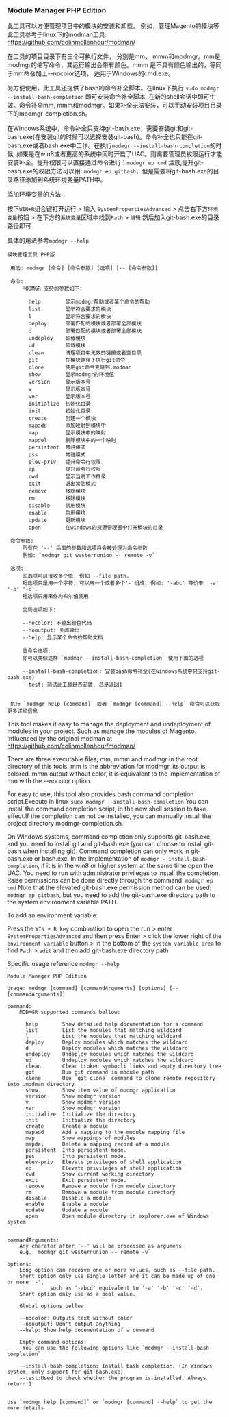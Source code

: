 ### Module Manager PHP Edition
此工具可以方便管理项目中的模块的安装和卸载。 例如，管理Magento的模块等
此工具参考于linux下的modman工具: https://github.com/colinmollenhour/modman/

在工具的项目目录下有三个可执行文件， 分别是mm， mmm和modmgr。mm是modmgr的缩写命令，其运行输出会带有颜色。mmm 是不具有颜色输出的，等同于mm命令加上--nocolor选项， 适用于Windows的cmd.exe。

为方便使用，此工具还提供了bash的命令补全脚本。在linux下执行 
```sudo modmgr --install-bash-completion```
即可安装命令补全脚本, 在新的shell会话中即可生效。命令补全mm, mmm和modmgr。如果补全无法安装，可以手动安装项目目录下的modmgr-completion.sh。

在Windows系统中，命令补全只支持git-bash.exe，需要安装git和git-bash.exe(在安装git的时候可以选择安装git-bash)。命令补全也只能在git-bash.exe或者bash.exe中工作。在执行```modmgr --install-bash-completion```的时候, 如果是在win8或者更高的系统中同时开启了UAC。则需要管理员权限运行才能安装补全。提升权限可以直接通过命令进行：```modmgr ep cmd```
注意,提升git-bash.exe的权限方法可以用: ```modmgr ep gitbash```，但是需要将git-bash.exe的目录路径添加到系统环境变量PATH中。

添加环境变量的方法：

按下```WIN+R```组合键打开运行 > 输入 ```SystemPropertiesAdvanced``` > 点击右下方```环境变量```按钮 > 在下方的```系统变量```区域中找到```Path``` > ```编辑``` 然后加入git-bash.exe的目录路径即可

具体的用法参考```modmgr --help```

```
模块管理工具 PHP版

 用法: modmgr [命令] [命令参数] [选项] [-- [命令参数]]

 命令:
     MODMGR 支持的参数如下:

       help        显示modmgr帮助或者某个命令的帮助
       list        显示符合要求的模块
       l           显示符合要求的模块
       deploy      部署匹配的模块或者部署全部模块
       d           部署匹配的模块或者部署全部模块
       undeploy    卸载模块
       ud          卸载模块
       clean       清理项目中无效的链接或者空目录
       git         在模块路径下执行git命令
       clone       使用git命令克隆到.modman
       show        显示modmgr的环境值
       version     显示版本号
       v           显示版本号
       ver         显示版本号
       initialize  初始化目录
       init        初始化目录
       create      创建一个模块
       mapadd      添加映射到模块中
       map         显示模块中的映射
       mapdel      删除模块中的一个映射
       persistent  常驻模式
       pss         常驻模式
       elev-priv   提升命令行权限
       ep          提升命令行权限
       cwd         显示当前工作目录
       exit        退出常驻模式
       remove      移除模块
       rm          移除模块
       disable     禁用模块
       enable      启用模块
       update      更新模块
       open        在windows的资源管理器中打开模块的目录

 命令参数:
     所有在 '--' 后面的参数和选项将会被处理为命令参数
     例如: `modmgr git westernunion -- remote -v`

 选项:
     长选项可以接收多个值, 例如 --file path.
     短选项只是用一个字符, 可以用一个或者多个'-'组成, 例如: '-abc' 等价于 '-a' '-b' '-c'.
     短选项只用来作为布尔值使用

     全局选项如下:

     --nocolor: 不输出颜色代码
     --nooutput: 关闭输出
     --help: 显示某个命令的帮助文档

     空命令选项:
     你可以类似这样 `modmgr --install-bash-completion` 使用下面的选项

     --install-bash-completion: 安装bash命令补全(在windows系统中只支持git-bash.exe)
     --test: 测试此工具是否安装, 总是返回1


 执行 `modmgr help [command]` 或者 `modmgr [command] --help` 命令可以获取更多详细信息

```


This tool makes it easy to manage the deployment and undeployment of modules in your project. Such as manage the modules of Magento.
Influenced by the original modman at https://github.com/colinmollenhour/modman/

There are three executable files, mm, mmm and modmgr in the root directory of this tools. mm is the abbreviation for modmgr, its output is colored. mmm output without color, it is equivalent to the implementation of mm with the --nocolor option.

For easy to use, this tool also provides bash command completion script.Execute in linux
```sudo modmgr --install-bash-completion```
You can install the command completion script, in the new shell session to take effect.If the completion can not be installed, you can manually install the project directory modmgr-completion.sh.

On Windows systems, command completion only supports git-bash.exe, and you need to install git and git-bash.exe (you can choose to install git-bash when installing git). Command completion can only work in git-bash.exe or bash.exe. In the implementation of ```modmgr - install-bash-completion```, if it is in the win8 or higher system at the same time open the UAC. You need to run with administrator privileges to install the completion. Raise permissions can be done directly through the command: ```modmgr ep cmd```
Note that the elevated git-bash.exe permission method can be used: ```modmgr ep gitbash```, but you need to add the git-bash.exe directory path to the system environment variable PATH.

To add an environment variable:

Press the ```WIN + R key``` combination to open the run > enter ```SystemPropertiesAdvanced``` and then press Enter > click the lower right of the ```environment variable``` button > in the bottom of the ```system variable area``` to find ```Path``` > ```edit``` and then add git-bash.exe directory path


Specific usage reference ```modmgr --help```


 ```
Module Manager PHP Edition

 Usage: modmgr [command] [commandArguments] [options] [-- [commandArguments]]

 command:
     MODMGR supported commands bellow:

       help        Show detailed help documentation for a command
       list        List the modules that matching wildcard
       l           List the modules that matching wildcard
       deploy      Deploy modules which matches the wildcard
       d           Deploy modules which matches the wildcard
       undeploy    Undeploy modules which matches the wildcard
       ud          Undeploy modules which matches the wildcard
       clean       Clean broken symbocli links and empty directory tree
       git         Run git command in module path
       clone       Use `git clone` command to clone remote repository into .modman directory
       show        Show item value of modmgr application
       version     Show modmgr version
       v           Show modmgr version
       ver         Show modmgr version
       initialize  Initialize the directory
       init        Initialize the directory
       create      Create a module
       mapadd      Add a mapping to the module mapping file
       map         Show mappings of modules
       mapdel      Delete a mapping record of a module
       persistent  Into persistent mode.
       pss         Into persistent mode.
       elev-priv   Elevate privileges of shell application
       ep          Elevate privileges of shell application
       cwd         Show current working directory
       exit        Exit persistent mode.
       remove      Remove a module from module directory
       rm          Remove a module from module directory
       disable     Disable a module
       enable      Enable a module
       update      Update a module
       open        Open module directory in explorer.exe of Windows system


 commandArguments:
     Any charater after '--' will be processed as argumens
     e.g. `modmgr git westernunion -- remote -v`

 options:
     Long option can receive one or more values, such as --file path.
     Short option only use single letter and it can be made up of one or more '-', 
               such as '-abcd' equivalent to '-a' '-b' '-c' '-d'.
     Short option only use as a bool value.

     Global options bellow:

     --nocolor: Outputs text without color
     --nooutput: Don't output anything
     --help: Show help documentation of a command

     Empty command options:
      You can use the following options like `modmgr --install-bash-completion`

     --install-bash-completion: Install bash completion. (In Windows system, only support for git-bash.exe)
     --test:Used to check whether the program is installed. Always return 1


 Use `modmgr help [command]` or `modmgr [command] --help` to get the more details
```